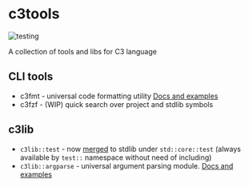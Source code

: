 # c3tools

![testing](https://github.com/github/docs/actions/workflows/main.yml/badge.svg)

A collection of tools and libs for C3 language

## CLI tools
* c3fmt - universal code formatting utility [Docs and examples](https://github.com/alexveden/c3tools/tree/main/src/c3fmt/)
* c3fzf - (WIP) quick search over project and stdlib symbols 

## c3lib
* `c3lib::test` - now [merged](https://github.com/c3lang/c3c/pull/1908) to stdlib under `std::core::test` (always available by `test::` namespace without need of including)
* `c3lib::argparse` - universal argument parsing module. [Docs and examples](https://github.com/alexveden/c3tools/tree/main/lib/c3lib/argparse/)


